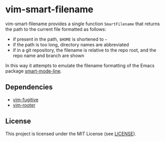 # vim-smart-filename

vim-smart-filename provides a single function `SmartFilename` that returns the
path to the current file formatted as follows:

* if present in the path, `$HOME` is shortened to `~`
* if the path is too long, directory names are abbreviated
* if in a git repository, the filename is relative to the repo root, and the
  repo name and branch are shown

In this way it attempts to emulate the filename formatting of the Emacs package
[smart-mode-line](https://github.com/Malabarba/smart-mode-line/).

## Dependencies

* [vim-fugitive](https://github.com/tpope/vim-fugitive)
* [vim-rooter](https://github.com/airblade/vim-rooter)

## License

This project is licensed under the MIT License (see [LICENSE](LICENSE)).
